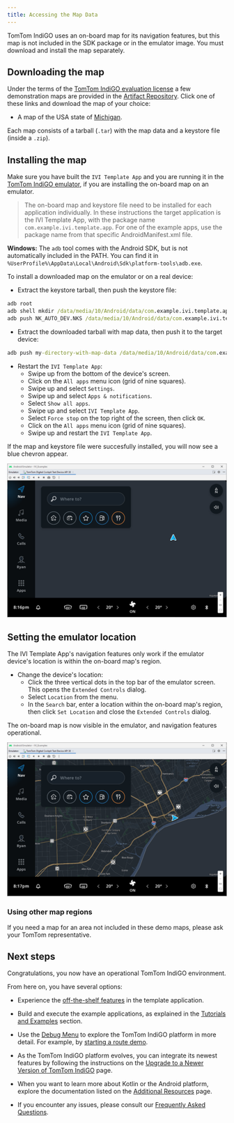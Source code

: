 ```yaml
---
title: Accessing the Map Data
---
```


TomTom IndiGO uses an on-board map for its navigation features, but this map is not included in the
SDK package or in the emulator image. You must download and install the map separately.

## Downloading the map

Under the terms of the
[TomTom IndiGO evaluation license](/tomtom-indigo/documentation/getting-started/introduction)
a few demonstration maps are provided in the
[Artifact Repository](/tomtom-indigo/documentation/getting-started/accessing-the-artifact-repository).
Click one of these links and download the map of your choice:

- A map of the USA state of
  [Michigan](https://repo.tomtom.com/#browse/browse:ivi:com%2Ftomtom%2Fdigital-cockpit%2Ftomtom-digital-cockpit-maps%2Fusa-michigan).

Each map consists of a tarball (`.tar`) with the map data and a keystore file (inside a `.zip`).


## Installing the map

Make sure you have built the `IVI Template App` and you are running it in the
[TomTom IndiGO emulator](/tomtom-indigo/documentation/getting-started/the-tomtom-indigo-emulator#running-the-tomtom-indigo-emulator),
if you are installing the on-board map on an emulator.

<Blockquote>
  The on-board map and keystore file need to be installed for each application individually. In
  these instructions the target application is the IVI Template App, with the package
  name <code>com.example.ivi.template.app</code>. For one of the example apps, use the package name
  from that specific AndroidManifest.xml file.
</Blockquote>

__Windows:__ The `adb` tool comes with the Android SDK, but is not automatically included in the
PATH. You can find it in `%UserProfile%\AppData\Local\Android\Sdk\platform-tools\adb.exe`.

To install a downloaded map on the emulator or on a real device:

- Extract the keystore tarball, then push the keystore file:

```cmd
adb root
adb shell mkdir /data/media/10/Android/data/com.example.ivi.template.app/files/keystore
adb push NK_AUTO_DEV.NKS /data/media/10/Android/data/com.example.ivi.template.app/files/keystore
```

- Extract the downloaded tarball with map data, then push it to the target device:

```cmd
adb push my-directory-with-map-data /data/media/10/Android/data/com.example.ivi.template.app/files/map/
```

- Restart the `IVI Template App`:
  - Swipe up from the bottom of the device's screen.
  - Click on the `All apps` menu icon (grid of nine squares).
  - Swipe up and select `Settings`.
  - Swipe up and select `Apps & notifications`.
  - Select `Show all apps`.
  - Swipe up and select `IVI Template App`.
  - Select `Force stop` on the top right of the screen, then click `OK`.
  - Click on the `All apps` menu icon (grid of nine squares).
  - Swipe up and restart the `IVI Template App`.

If the map and keystore file were succesfully installed, you will now see a blue chevron appear.

![Emulator Blue Chevron](images/emulator_blue_chevron.png)

## Setting the emulator location

The IVI Template App's navigation features only work if the emulator device's location is within
the on-board map's region.

- Change the device's location:
  - Click the three vertical dots in the top bar of the emulator screen. This opens the `Extended
    Controls` dialog.
  - Select `Location` from the menu.
  - In the `Search` bar, enter a location within the on-board map's region, then click `Set
    Location` and close the `Extended Controls` dialog.

The on-board map is now visible in the emulator, and navigation features operational.

![Emulator On-board Map Visible](images/emulator_onboard_map_visible.png)


### Using other map regions

If you need a map for an area not included in these demo maps, please ask your TomTom
representative.

## Next steps

Congratulations, you now have an operational TomTom IndiGO environment.

From here on, you have several options:

- Experience the
  [off-the-shelf features](/tomtom-indigo/documentation/platform-overview/example-apps#off-the-shelf-functionality)
  in the template application.

- Build and execute the example applications, as explained in the
  [Tutorials and Examples](/tomtom-indigo/documentation/tutorials-and-examples/overview) section.

- Use the
  [Debug Menu](/tomtom-indigo/documentation/getting-started/the-debug-menu)
  to explore the TomTom IndiGO platform in more detail. For example, by
  [starting a route demo](/tomtom-indigo/documentation/getting-started/frequently-asked-questions-faq#how-do-i-start-a-route-demo).

- As the TomTom IndiGO platform evolves, you can integrate its newest features by following the
  instructions on the
  [Upgrade to a Newer Version of TomTom IndiGO](/tomtom-indigo/documentation/getting-started/upgrade-to-a-newer-version-of-tomtom-indigo)
  page.

- When you want to learn more about Kotlin or the Android platform, explore the documentation listed
  on the
  [Additional Resources](/tomtom-indigo/documentation/getting-started/additional-resources)
  page.

- If you encounter any issues, please consult our
  [Frequently Asked Questions](/tomtom-indigo/documentation/getting-started/frequently-asked-questions-faq).
